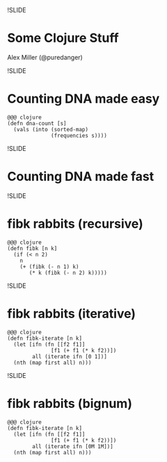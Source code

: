 !SLIDE 
# Some Clojure Stuff #

Alex Miller (@puredanger)

!SLIDE 
# Counting DNA made easy #

    @@@ clojure
    (defn dna-count [s]
      (vals (into (sorted-map) 
                  (frequencies s))))

!SLIDE
# Counting DNA made fast #


!SLIDE
# fibk rabbits (recursive) #

    @@@ clojure
    (defn fibk [n k]
      (if (< n 2) 
        n
        (+ (fibk (- n 1) k)
           (* k (fibk (- n 2) k)))))

!SLIDE
# fibk rabbits (iterative) #

    @@@ clojure
    (defn fibk-iterate [n k]
      (let [ifn (fn [[f2 f1]] 
                  [f1 (+ f1 (* k f2))])
            all (iterate ifn [0 1])]
      (nth (map first all) n)))

!SLIDE
# fibk rabbits (bignum) #
 
    @@@ clojure
    (defn fibk-iterate [n k]
      (let [ifn (fn [[f2 f1]] 
                  [f1 (+ f1 (* k f2))])
            all (iterate ifn [0M 1M])]
      (nth (map first all) n)))

